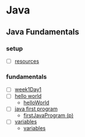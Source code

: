 
# Java

## Java Fundamentals

### setup

- [ ] [resources](https://login.codingdojo.com/m/315/9298/62824)

### fundamentals

- [ ] [week1Day1](https://login.codingdojo.com/m/315/9299/62829)
- [ ] [hello world](https://login.codingdojo.com/m/315/9299/62832)
  - [helloWorld](./CourseWork/helloWorld/Test.java)
- [ ] [java first program](https://login.codingdojo.com/m/315/9299/62834)
  - [firstJavaProgram (p)](./CourseWork/firstJavaProgram/Main.java)
- [ ] [variables](https://login.codingdojo.com/m/315/9299/62836)
  - [variables](./CourseWork/variables/Main.java)